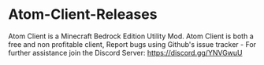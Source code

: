 # Atom-Client-Releases
Atom Client is a Minecraft Bedrock Edition Utility Mod. Atom Client is both a free and non profitable client, Report bugs using Github's issue tracker - For further assistance join the Discord Server: https://discord.gg/YNVGwuU
